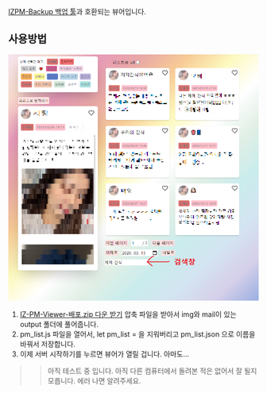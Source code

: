 [IZPM-Backup 백업 툴](https://github.com/mdsnins/IZPM-Backup)과 호환되는 뷰어입니다.

## 사용방법
![](https://raw.githubusercontent.com/twinstae/izone-pm-viewer/main/%EA%B2%80%EC%83%89.png)

1. [IZ-PM-Viewer-배포.zip 다운 받기](https://github.com/twinstae/izone-pm-viewer/raw/main/IZ-PM-Viewer-%EB%B0%B0%ED%8F%AC.zip)
압축 파일을 받아서 img와 mail이 있는 output 폴더에 풀어줍니다.
2. pm_list.js 파일을 열어서, let pm_list = 을 지워버리고 pm_list.json 으로 이름을 바꿔서 저장합니다.
3. 이제 서버 시작하기를 누르면 뷰어가 열릴 겁니다. 아마도...

>> 아직 테스트 중 입니다. 아직 다른 컴퓨터에서 돌려본 적은 없어서 잘 될지 모릅니다.
>> 에러 나면 알려주세요.
